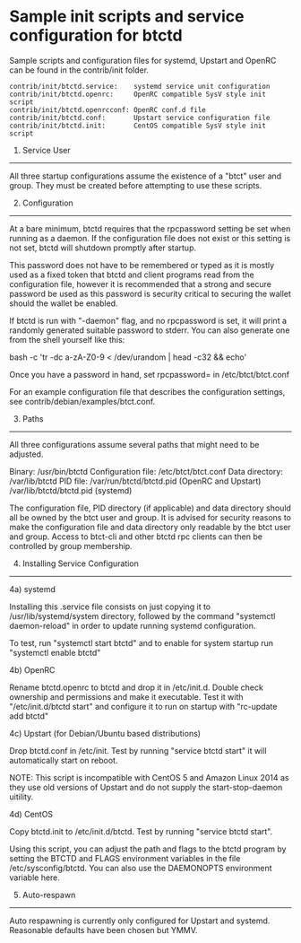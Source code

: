 Sample init scripts and service configuration for btctd
==========================================================

Sample scripts and configuration files for systemd, Upstart and OpenRC
can be found in the contrib/init folder.

    contrib/init/btctd.service:    systemd service unit configuration
    contrib/init/btctd.openrc:     OpenRC compatible SysV style init script
    contrib/init/btctd.openrcconf: OpenRC conf.d file
    contrib/init/btctd.conf:       Upstart service configuration file
    contrib/init/btctd.init:       CentOS compatible SysV style init script

1. Service User
---------------------------------

All three startup configurations assume the existence of a "btct" user
and group.  They must be created before attempting to use these scripts.

2. Configuration
---------------------------------

At a bare minimum, btctd requires that the rpcpassword setting be set
when running as a daemon.  If the configuration file does not exist or this
setting is not set, btctd will shutdown promptly after startup.

This password does not have to be remembered or typed as it is mostly used
as a fixed token that btctd and client programs read from the configuration
file, however it is recommended that a strong and secure password be used
as this password is security critical to securing the wallet should the
wallet be enabled.

If btctd is run with "-daemon" flag, and no rpcpassword is set, it will
print a randomly generated suitable password to stderr.  You can also
generate one from the shell yourself like this:

bash -c 'tr -dc a-zA-Z0-9 < /dev/urandom | head -c32 && echo'

Once you have a password in hand, set rpcpassword= in /etc/btct/btct.conf

For an example configuration file that describes the configuration settings,
see contrib/debian/examples/btct.conf.

3. Paths
---------------------------------

All three configurations assume several paths that might need to be adjusted.

Binary:              /usr/bin/btctd
Configuration file:  /etc/btct/btct.conf
Data directory:      /var/lib/btctd
PID file:            /var/run/btctd/btctd.pid (OpenRC and Upstart)
                     /var/lib/btctd/btctd.pid (systemd)

The configuration file, PID directory (if applicable) and data directory
should all be owned by the btct user and group.  It is advised for security
reasons to make the configuration file and data directory only readable by the
btct user and group.  Access to btct-cli and other btctd rpc clients
can then be controlled by group membership.

4. Installing Service Configuration
-----------------------------------

4a) systemd

Installing this .service file consists on just copying it to
/usr/lib/systemd/system directory, followed by the command
"systemctl daemon-reload" in order to update running systemd configuration.

To test, run "systemctl start btctd" and to enable for system startup run
"systemctl enable btctd"

4b) OpenRC

Rename btctd.openrc to btctd and drop it in /etc/init.d.  Double
check ownership and permissions and make it executable.  Test it with
"/etc/init.d/btctd start" and configure it to run on startup with
"rc-update add btctd"

4c) Upstart (for Debian/Ubuntu based distributions)

Drop btctd.conf in /etc/init.  Test by running "service btctd start"
it will automatically start on reboot.

NOTE: This script is incompatible with CentOS 5 and Amazon Linux 2014 as they
use old versions of Upstart and do not supply the start-stop-daemon uitility.

4d) CentOS

Copy btctd.init to /etc/init.d/btctd. Test by running "service btctd start".

Using this script, you can adjust the path and flags to the btctd program by
setting the BTCTD and FLAGS environment variables in the file
/etc/sysconfig/btctd. You can also use the DAEMONOPTS environment variable here.

5. Auto-respawn
-----------------------------------

Auto respawning is currently only configured for Upstart and systemd.
Reasonable defaults have been chosen but YMMV.
